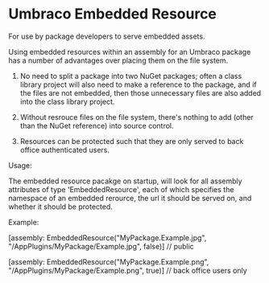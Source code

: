 # Umbraco Embedded Resource
For use by package developers to serve embedded assets.

Using embedded resources within an assembly for an Umbraco package has a number of advantages over placing them on the file system.

1) No need to split a package into two NuGet packages; often a class library project will also need to make a reference to the package, and if the files are not embedded, then those unnecessary files are also added into the class library project.

2) Without resrouce files on the file system, there's nothing to add (other than the NuGet reference) into source control.

3) Resources can be protected such that they are only served to back office authenticated users.


Usage:

The embedded resource pacakge on startup, will look for all assembly attributes of type 'EmbeddedResource', each of which specifies the namespace of an embedded rerource, the url it should be served on, and whether it should be protected.

Example:

  [assembly: EmbeddedResource("MyPackage.Example.jpg", "/AppPlugins/MyPackage/Example.jpg", false)] // public
  
  [assembly: EmbeddedResource("MyPackage.Example.png", "/AppPlugins/MyPackage/Example.png", true)] // back office users only
